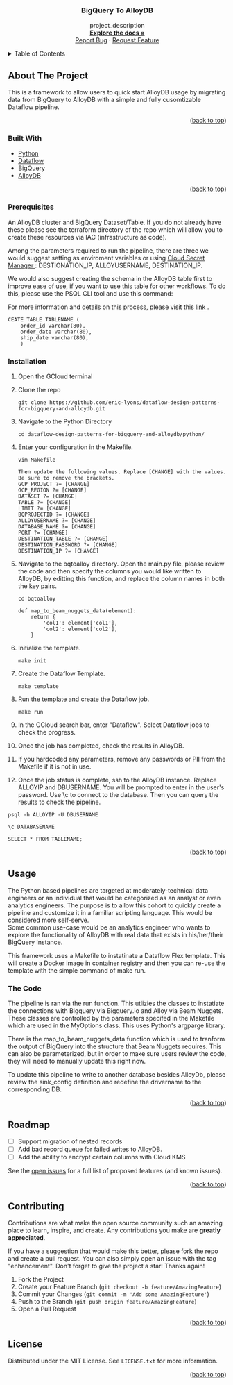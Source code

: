 <!-- Improved compatibility of back to top link: See: https://github.com/othneildrew/Best-README-Template/pull/73 -->
<a name="readme-top"></a>




<!-- PROJECT SHIELDS -->
<!--
*** I'm using markdown "reference style" links for readability.
*** Reference links are enclosed in brackets [ ] instead of parentheses ( ).
*** See the bottom of this document for the declaration of the reference variables
*** for contributors-url, forks-url, etc. This is an optional, concise syntax you may use.
*** https://www.markdownguide.org/basic-syntax/#reference-style-links
-->

<!-- PROJECT LOGO -->


<h3 align="center">BigQuery To AlloyDB</h3>

  <p align="center">
    project_description
    <br />
    <a href="https://github.com/eric-lyons/dataflow-design-patterns-for-bigquery-and-alloydb"><strong>Explore the docs »</strong></a>
    <br />
    <a href="https://github.com/eric-lyons/dataflow-design-patterns-for-bigquery-and-alloydb/issues">Report Bug</a>
    ·
    <a href="https://github.com/eric-lyons/dataflow-design-patterns-for-bigquery-and-alloydb/issues">Request Feature</a>
  </p>
</div>



<!-- TABLE OF CONTENTS -->
<details>
  <summary>Table of Contents</summary>
  <ol>
    <li>
      <a href="#about-the-project">About The Project</a>
      <ul>
        <li><a href="#built-with">Built With</a></li>
      </ul>
    </li>
        <li><a href="#prerequisites">Prerequisites</a></li>
        <li><a href="#installation">Installation</a></li>
      </ul>
    </li>
    <li><a href="#usage">Usage</a></li>
    <li><a href="#roadmap">Roadmap</a></li>
    <li><a href="#contributing">Contributing</a></li>
    <li><a href="#license">License</a></li>
    <li><a href="#acknowledgments">Acknowledgments</a></li>
  </ol>
</details>



<!-- ABOUT THE PROJECT -->
## About The Project

This is a framework to allow users to quick start AlloyDB usage by migrating data from BigQuery to AlloyDB with a simple and fully cusomtizable Dataflow pipeline.

<p align="right">(<a href="#readme-top">back to top</a>)</p>



### Built With

* <a href="https://www.python.org/"> Python </a> <br>
* <a href="https://cloud.google.com/dataflow"> Dataflow</a> <br>
* <a href="https://cloud.google.com/bigquery"> BigQuery</a> <br>
* <a href="https://cloud.google.com/alloydb/docs/overview"> AlloyDB</a> <br>

<p align="right">(<a href="#readme-top">back to top</a>)</p>



<!-- GETTING STARTED -->

### Prerequisites
An AlloyDB cluster and BigQuery Dataset/Table. If you do not already have these please see the terraform directory of the repo which will allow you to create these resources via IAC (infrastructure as code).

Among the parameters required to run the pipeline, there are three we would suggest setting as enviroment variables or using <a href="https://cloud.google.com/secret-manager"> Cloud Secret Manager </a> : DESTIONATION_IP, ALLOYUSERNAME, DESTINATION_IP.

We would also suggest creating the schema in the AlloyDB table first to improve ease of use, if you want to use this table for other workflows. To do this, please use the PSQL CLI tool and use this command:

For more information and details on this process, please visit this <a href="https://www.postgresql.org/docs/current/tutorial-table.html#:~:text=You%20can%20create%20a%20new,psql%20with%20the%20line%20breaks.">link </a>.

```
CEATE TABLE TABLENAME (
    order_id varchar(80),
    order_date varchar(80),
    ship_date varchar(80),
    )
```

### Installation

1. Open the GCloud terminal
2. Clone the repo

   ```
   git clone https://github.com/eric-lyons/dataflow-design-patterns-for-bigquery-and-alloydb.git
   ```

3. Navigate to the Python Directory

   ```
   cd dataflow-design-patterns-for-bigquery-and-alloydb/python/
   ```

4. Enter your configuration in the Makefile.

   ```
   vim Makefile

   Then update the following values. Replace [CHANGE] with the values. Be sure to remove the brackets.
   GCP_PROJECT ?= [CHANGE]
   GCP_REGION ?= [CHANGE]
   DATASET ?= [CHANGE]
   TABLE ?= [CHANGE]
   LIMIT ?= [CHANGE]
   BQPROJECTID ?= [CHANGE]
   ALLOYUSERNAME ?= [CHANGE]
   DATABASE_NAME ?= [CHANGE]
   PORT ?= [CHANGE]
   DESTINATION_TABLE ?= [CHANGE]
   DESTINATION_PASSWORD ?= [CHANGE]
   DESTINATION_IP ?= [CHANGE]
   ```

5. Navigate to the bqtoalloy directory. Open the main.py file, please review the code and then specify the columns you would like written to AlloyDB, by editting this function, and replace the column names in both the key pairs.

    ```
    cd bqtoalloy

    def map_to_beam_nuggets_data(element):
        return {
            'col1': element['col1'],
            'col2': element['col2'],
        }
    ```



6. Initialize the template.

    ```
    make init
    ```

7. Create the Dataflow Template.

    ```
    make template
    ```

8. Run the template and create the Dataflow job.

    ```
    make run
    ```

9. In the GCloud search bar, enter "Dataflow". Select Dataflow jobs to check the progress.

10. Once the job has completed, check the results in AlloyDB.

11. If you hardcoded any parameters, remove any passwords or PII from the Makefile if it is not in use.

12. Once the job status is complete, ssh to the AlloyDB instance. Replace ALLOYIP and DBUSERNAME. You will be prompted to enter in the user's password.  Use \c to connect to the database. Then you can query the results to check the pipeline.

```
psql -h ALLOYIP -U DBUSERNAME

\c DATABASENAME

SELECT * FROM TABLENAME;
```

<p align="right">(<a href="#readme-top">back to top</a>)</p>



<!-- USAGE EXAMPLES -->
## Usage

The Python based pipelines are targeted at moderately-technical data engineers or an individual that would be categorized as an analyst or even analytics engineers. The purpose is to allow this cohort to quickly create a pipeline and customize it in a familiar scripting language. This would be considered more self-serve.
<br>
Some common use-case would be an analytics engineer who wants to explore the functionality of AlloyDB with real data that exists in his/her/their BigQuery Instance.

This framework uses a Makefile to instatinate a Dataflow Flex template. This will create a Docker image in container registry and then you can re-use the template with the simple command of make run.

### The Code

The pipeline is ran via the run function. This utlizies the classes to instatiate the connections with Bigquery via Bigquery.io and Alloy via Beam Nuggets. These classes are controlled by the parameters specifed in the Makefile which are used in the MyOptions class. This uses Python's argparge library.

There is the map_to_beam_nuggets_data function which is used to tranform the output of BigQuery into the structure that Beam Nuggets requires. This can also be parameterized, but in order to make sure users review the code, they will need to manually update this right now.

To update this pipeline to write to another database besides AlloyDb, please review the sink_config definition and redefine the drivername to the corresponding DB.


<p align="right">(<a href="#readme-top">back to top</a>)</p>



<!-- ROADMAP -->
## Roadmap


- [ ] Support migration of nested records
- [ ] Add bad record queue for failed writes to AlloyDB.
- [ ] Add the ability to encrypt certain columns with Cloud KMS

See the [open issues](https://github.com/eric-lyons/dataflow-design-patterns-for-bigquery-and-alloydb/issues) for a full list of proposed features (and known issues).

<p align="right">(<a href="#readme-top">back to top</a>)</p>



<!-- CONTRIBUTING -->
## Contributing

Contributions are what make the open source community such an amazing place to learn, inspire, and create. Any contributions you make are **greatly appreciated**.

If you have a suggestion that would make this better, please fork the repo and create a pull request. You can also simply open an issue with the tag "enhancement".
Don't forget to give the project a star! Thanks again!

1. Fork the Project
2. Create your Feature Branch (`git checkout -b feature/AmazingFeature`)
3. Commit your Changes (`git commit -m 'Add some AmazingFeature'`)
4. Push to the Branch (`git push origin feature/AmazingFeature`)
5. Open a Pull Request

<p align="right">(<a href="#readme-top">back to top</a>)</p>



<!-- LICENSE -->
## License

Distributed under the MIT License. See `LICENSE.txt` for more information.

<p align="right">(<a href="#readme-top">back to top</a>)</p>
